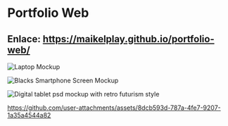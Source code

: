 # Portfolio Web

## Enlace: https://maikelplay.github.io/portfolio-web/

![Laptop Mockup](https://github.com/user-attachments/assets/e0e6e461-a123-4866-a5ce-962a28b9a74b)

![Blacks Smartphone Screen Mockup](https://github.com/user-attachments/assets/551e5dd5-cb9e-4347-a746-3e8cde2853c8)

![Digital tablet psd mockup with retro futurism style](https://github.com/user-attachments/assets/a668fa95-f1d7-4390-9c4f-b3b0e410f9a9)


https://github.com/user-attachments/assets/8dcb593d-787a-4fe7-9207-1a35a4544a82

